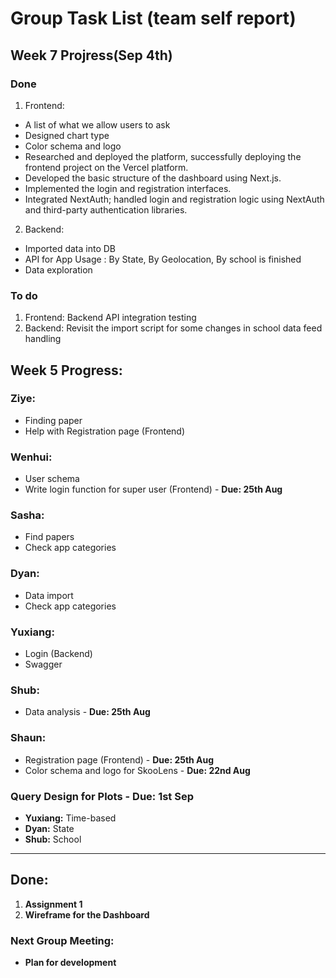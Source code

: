 # Group Task List (team self report)
## Week 7 Projress(Sep 4th)
### Done
1. Frontend:
- A list of what we allow users to ask
- Designed chart type
- Color schema and logo
- Researched and deployed the platform, successfully deploying the frontend project on the Vercel platform.
- Developed the basic structure of the dashboard using Next.js.
- Implemented the login and registration interfaces.
- Integrated NextAuth; handled login and registration logic using NextAuth and third-party authentication libraries.
2. Backend:
- Imported data into DB
- API for App Usage : By State, By Geolocation, By school is finished
- Data exploration
### To do
1. Frontend:
Backend API integration testing
2. Backend:
Revisit the import script for some changes in school data feed handling







## Week 5 Progress:

### Ziye:
- Finding paper
- Help with Registration page (Frontend)

### Wenhui:
- User schema
- Write login function for super user (Frontend) - **Due: 25th Aug**

### Sasha:
- Find papers
- Check app categories

### Dyan:
- Data import
- Check app categories

### Yuxiang:
- Login (Backend)
- Swagger

### Shub:
- Data analysis - **Due: 25th Aug**

### Shaun:
- Registration page (Frontend) - **Due: 25th Aug**
- Color schema and logo for SkooLens - **Due: 22nd Aug**

### Query Design for Plots - **Due: 1st Sep**
- **Yuxiang:** Time-based
- **Dyan:** State
- **Shub:** School

---
## Done:
1. **Assignment 1**
2. **Wireframe for the Dashboard**

### Next Group Meeting:
- **Plan for development**
